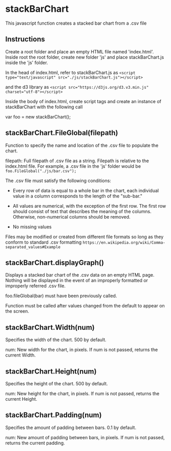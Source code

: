 # stackBarChart
This javascript function creates a stacked bar chart from a .csv file

## Instructions
Create a root folder and place an empty HTML file named 'index.html'.
Inside root the root folder, create new folder 'js' and place stackBarChart.js inside the 'js' folder.

In the head of index.html, refer to stackBarChart.js as 
`<script type="text/javascript" src="./js/stackBarChart.js"></script>`

and the d3 library as 
`<script src="https://d3js.org/d3.v3.min.js" charset="utf-8"></script>`


Inside the body of index.html, create script tags and create an instance
of stackBarChart with the following call

var foo = new stackBarChart();

## stackBarChart.FileGlobal(filepath)
Function to specify the name and location of the .csv file to populate
the chart.

filepath: Full filepath of .csv file as a string. Filepath is relative to
the index.html file. For example, a .csv file in the 'js' folder would be `foo.FileGlobal("./js/bar.csv");`

The .csv file must satisfy the following conditions:

* Every row of data is equal to a whole bar in the chart, each individual
  value in a column corresponds to the length of the "sub-bar."
 
* All values are numerical, with the exception of the first row. 
  The first row should consist of text that describes the meaning of the columns.
  Otherwise, non-numerical columns should be removed. 

* No missing values

Files may be modified or created from different file formats so long as they
conform to standard .csv formatting `https://en.wikipedia.org/wiki/Comma-separated_values#Example`

## stackBarChart.displayGraph()
Displays a stacked bar chart of the .csv data on an empty HTML page.
Nothing will be displayed in the event of an improperly formatted or 
improperly referred .csv file.

foo.fileGlobal(bar) must have been previously called.

Function must be called after values changed from the default to appear
on the screen.

## stackBarChart.Width(num)
Specifies the width of the chart. 500 by default.

num: New width for the chart, in pixels. If num is not passed, returns the current Width. 

## stackBarChart.Height(num)
Specifies the height of the chart. 500 by default.

num: New height for the chart, in pixels. If num is not passed, returns the current Height.

## stackBarChart.Padding(num)
Specifies the amount of padding between bars. 0.1 by default.

num: New amount of padding between bars, in pixels. If num is not passed, returns the current padding.